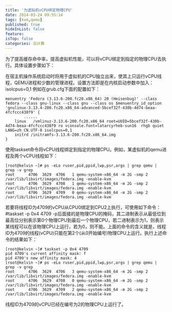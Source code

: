 ```yaml
---
title: '为虚拟机vCPU绑定物理CPU'
date: 2014-03-24 09:55:14
tags: [kvm,qemu]
published: true
hideInList: false
feature: 
isTop: false
categories: 云计算
---
```


为了提高缓存命中率，提高虚拟机性能，可以将vCPU绑定到指定的物理CPU去执行。具体设置步骤如下：

在宿主机操作系统启动时将用于虚拟机的CPU独立出来，使其上只运行vCPU线程，QEMU进程和少数的管理进程。设置方法即是在内核启动参数中加入： isolcpus=0,1 例如在grub.cfg下面的配置如下：

    menuentry 'Fedora (3.13.6-200.fc20.x86_64) 20 (Heisenbug)' --class fedora --class gnu-linux --class gnu --class os $menuentry_id_option 'gnulinux-3.13.4-200.fc20.x86_64-advanced-5bcef32f-430b-4d74-beaa-4fcfccc438f9' {
            ......
        linux	/vmlinuz-3.13.6-200.fc20.x86_64 root=UUID=5bcef32f-430b-4d74-beaa-4fcfccc438f9 ro vconsole.font=latarcyrheb-sun16  rhgb quiet LANG=zh_CN.UTF-8 isolcpus=0,1
        initrd /initramfs-3.13.6-200.fc20.x86_64.img
    }
    
使用taskset命令将vCPU线程绑定到指定的物理CPU。例如，某虚拟机的qemu进程及两个vCPU线程如下：

    ​[root@kelvin ~]# ps -eLo ruser,pid,ppid,lwp,psr,args | grep qemu | grep -v grep
    root      4706  3629  4706   1 qemu-system-x86_64 -m 2G -smp 2 /var/lib/libvirt/images/fedora.img -enable-kvm
    root      4706  3629  4708   1 qemu-system-x86_64 -m 2G -smp 2 /var/lib/libvirt/images/fedora.img -enable-kvm
    root      4706  3629  4709   0 qemu-system-x86_64 -m 2G -smp 2 /var/lib/libvirt/images/fedora.img -enable-kvm
    
若要将线程ID为4709的vCPU从CPU0绑定到CPU2上执行，可使用如下命令： #taskset -p 0x4 4709 -p后面接的是物理CPU的掩码，其二进制表示从最低位到最高位分别表示第0个物理CPU到最后一个物理CPU，若二进制表示为1，则表示某线程可以在该物理CPU上运行，若为0，则不能。上面的命令的含义就是，线程ID为4709的线程(vCPU)只能在第2个(从0开始编号)物理CPU上运行。执行上述命令的结果如下：

    [root@kelvin ~]# taskset -p 0x4 4709
    pid 4709's current affinity mask: f
    pid 4709's new affinity mask: 4
    [root@kelvin ~]# ps -eLo ruser,pid,ppid,lwp,psr,args | grep qemu | grep -v grep
    root      4706  3629  4706   3 qemu-system-x86_64 -m 2G -smp 2 /var/lib/libvirt/images/fedora.img -enable-kvm
    root      4706  3629  4708   0 qemu-system-x86_64 -m 2G -smp 2 /var/lib/libvirt/images/fedora.img -enable-kvm
    root      4706  3629  4709   2 qemu-system-x86_64 -m 2G -smp 2 /var/lib/libvirt/images/fedora.img -enable-kvm
    
线程ID为4709的vCPU已经在编号为2的物理CPU上运行了。
